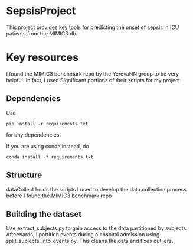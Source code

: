 # SepsisProject
This project provides key tools for predicting the onset of sepsis in ICU patients from the MIMIC3 db.

# Key resources
I found the MIMIC3 benchmark repo by the YerevaNN group to be very helpful.
In fact, I used Significant portions of their scripts for my project.

## Dependencies
Use
```
pip install -r requirements.txt
```
for any dependencies.

If you are using conda instead, do
```
conda install -f requirements.txt
```

## Structure
dataCollect holds the scripts I used to develop the data collection process before I found
the MIMIC3 benchmark repo

## Building the dataset
Use extract_subjects.py to gain access to the data partitioned by subjects.
Afterwards, I partition events during a hospital admission using split_subjects_into_events.py.
This cleans the data and fixes outliers.
